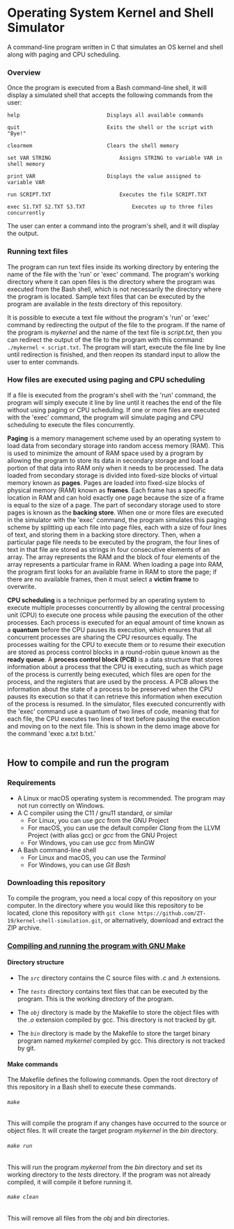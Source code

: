# Operating System Kernel and Shell Simulator

A command-line program written in C that simulates an OS kernel and shell along with paging and CPU scheduling.

### Overview
Once the program is executed from a Bash command-line shell, it will display a simulated shell that accepts the following commands from the user:

```
help				            Displays all available commands

quit				            Exits the shell or the script with "Bye!"

clearmem			            Clears the shell memory

set VAR STRING			            Assigns STRING to variable VAR in shell memory

print VAR			            Displays the value assigned to variable VAR

run SCRIPT.TXT			            Executes the file SCRIPT.TXT

exec S1.TXT S2.TXT S3.TXT	            Executes up to three files concurrently
```

The user can enter a command into the program's shell, and it will display the output.

### Running text files
The program can run text files inside its working directory by entering the name of the file with the 'run' or 'exec' command. The program's working directory where it can open files is the directory where the program was executed from the Bash shell, which is not necessarily the directory where the program is located. Sample text files that can be executed by the program are available in the *tests* directory of this repository.

It is possible to execute a text file without the program's 'run' or 'exec' command by redirecting the output of the file to the program. If the name of the program is *mykernel* and the name of the text file is *script.txt*, then you can redirect the output of the file to the program with this command: `./mykernel < script.txt`. The program will start, execute the file line by line until redirection is finished, and then reopen its standard input to allow the user to enter commands.

### How files are executed using paging and CPU scheduling

If a file is executed from the program's shell with the 'run' command, the program will simply execute it line by line until it reaches the end of the file without using paging or CPU scheduling. If one or more files are executed with the 'exec' command, the program will simulate paging and CPU scheduling to execute the files concurrently. 

**Paging** is a memory management scheme used by an operating system to load data from secondary storage into random access memory (RAM). This is used to minimize the amount of RAM space used by a program by allowing the program to store its data in secondary storage and load a portion of that data into RAM only when it needs to be processed. The data loaded from secondary storage is divided into fixed-size blocks of virtual memory known as **pages**. Pages are loaded into fixed-size blocks of physical memory (RAM) known as **frames**. Each frame has a specific location in RAM and can hold exactly one page because the size of a frame is equal to the size of a page. The part of secondary storage used to store pages is known as the **backing store**. When one or more files are executed in the simulator with the 'exec' command, the program simulates this paging scheme by splitting up each file into page files, each with a size of four lines of text, and storing them in a backing store directory. Then, when a particular page file needs to be executed by the program, the four lines of text in that file are stored as strings in four consecutive elements of an array. The array represents the RAM and the block of four elements of the array represents a particular frame in RAM. When loading a page into RAM, the program first looks for an available frame in RAM to store the page; if there are no available frames, then it must select a **victim frame** to overwrite.

**CPU scheduling** is a technique performed by an operating system to execute multiple processes concurrently by allowing the central processing unit (CPU) to execute one process while pausing the execution of the other processes. Each process is executed for an equal amount of time known as a **quantum** before the CPU pauses its execution, which ensures that all concurrent processes are sharing the CPU resources equally. The processes waiting for the CPU to execute them or to resume their execution are stored as process control blocks in a round-robin queue known as the **ready queue**. A **process control block (PCB)** is a data structure that stores information about a process that the CPU is executing, such as which page of the process is currently being executed, which files are open for the process, and the registers that are used by the process. A PCB allows the information about the state of a process to be preserved when the CPU pauses its execution so that it can retrieve this information when execution of the process is resumed. In the simulator, files executed concurrently with the 'exec' command use a quantum of two lines of code, meaning that for each file, the CPU executes two lines of text before pausing the execution and moving on to the next file. This is shown in the demo image above for the command 'exec a.txt b.txt.'
<br/><br/>

## How to compile and run the program

### Requirements

- A Linux or macOS operating system is recommended. The program may not run correctly on Windows.
- A C compiler using the C11 / gnu11 standard, or similar
    - For Linux, you can use *gcc* from the GNU Project
    - For macOS, you can use the default compiler *Clang* from the LLVM Project (with alias gcc) or *gcc* from the GNU Project
    - For Windows, you can use *gcc* from MinGW
- A Bash command-line shell
    - For Linux and macOS, you can use the *Terminal*
    - For Windows, you can use *Git Bash*

### Downloading this repository

To compile the program, you need a local copy of this repository on your computer. In the directory where you would like this repository to be located, clone this repository with `git clone https://github.com/ZT-19/kernel-shell-simulation.git`, or alternatively, download and extract the ZIP archive.

### <ins>Compiling and running the program with GNU Make</ins>

#### Directory structure

- The *`src`* directory contains the C source files with *.c* and *.h* extensions.

- The *`tests`* directory contains text files that can be executed by the program. This is the working directory of the program.

- The *`obj`* directory is made by the Makefile to store the object files with the *.o* extension compiled by gcc. This directory is not tracked by git.

- The *`bin`* directory is made by the Makefile to store the target binary program named *mykernel* compiled by gcc. This directory is not tracked by git.

#### Make commands

The Makefile defines the following commands. Open the root directory of this repository in a Bash shell to execute these commands.

###### `make`
This will compile the program if any changes have occurred to the source or object files. It will create the target program *mykernel* in the *bin* directory.

###### `make run`
This will run the program *mykernel* from the *bin* directory and set its working directory to the *tests* directory. If the program was not already compiled, it will compile it before running it.

###### `make clean`
This will remove all files from the *obj* and *bin* directories.
